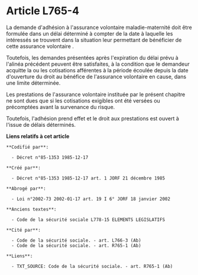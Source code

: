 # Article L765-4

La demande d'adhésion à l'assurance volontaire maladie-maternité doit être formulée dans un délai déterminé à compter de la
date à laquelle les intéressés se trouvent dans la situation leur permettant de bénéficier de cette assurance
volontaire     . 

Toutefois, les demandes présentées après l'expiration du délai prévu à l'alinéa précédent peuvent être satisfaites, à la
condition que le demandeur acquitte la ou les cotisations afférentes à la période écoulée depuis la date d'ouverture du droit
au bénéfice de l'assurance volontaire en cause, dans une limite déterminée. 

Les prestations de l'assurance volontaire instituée par le présent chapitre ne sont dues que si les cotisations exigibles ont
été versées ou précomptées avant la survenance du risque. 

Toutefois, l'adhésion prend effet et le droit aux prestations est ouvert à l'issue de délais déterminés.

**Liens relatifs à cet article**

	**Codifié par**:

	  - Décret n°85-1353 1985-12-17

	**Créé par**:

	  - Décret n°85-1353 1985-12-17 art. 1 JORF 21 décembre 1985

	**Abrogé par**:

	  - Loi n°2002-73 2002-01-17 art. 19 I 6° JORF 18 janvier 2002

	**Anciens textes**:

	  - Code de la sécurité sociale L778-15 ELEMENTS LEGISLATIFS

	**Cité par**:

	  - Code de la sécurité sociale. - art. L766-3 (Ab)
	  - Code de la sécurité sociale. - art. R765-1 (Ab)

	**Liens**:

	  - TXT_SOURCE: Code de la sécurité sociale. - art. R765-1 (Ab)
